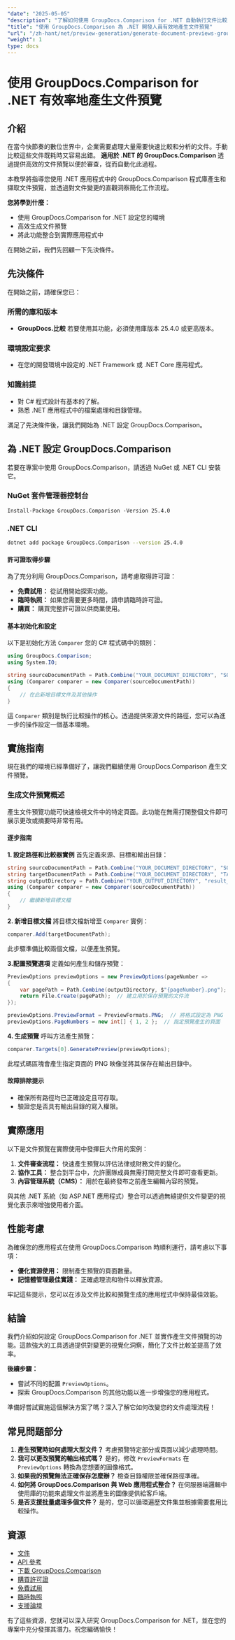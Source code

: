 ```yaml
---
"date": "2025-05-05"
"description": "了解如何使用 GroupDocs.Comparison for .NET 自動執行文件比較並產生預覽。透過實際範例簡化您的工作流程。"
"title": "使用 GroupDocs.Comparison 為 .NET 開發人員有效地產生文件預覽"
"url": "/zh-hant/net/preview-generation/generate-document-previews-groupdocs-comparison-net/"
"weight": 1
type: docs
---
```

# 使用 GroupDocs.Comparison for .NET 有效率地產生文件預覽

## 介紹

在當今快節奏的數位世界中，企業需要處理大量需要快速比較和分析的文件。手動比較這些文件既耗時又容易出錯。 **適用於 .NET 的 GroupDocs.Comparison** 透過提供高效的文件預覽以便於審查，從而自動化此過程。

本教學將指導您使用 .NET 應用程式中的 GroupDocs.Comparison 程式庫產生和擷取文件預覽，並透過對文件變更的直觀洞察簡化工作流程。

**您將學到什麼：**
- 使用 GroupDocs.Comparison for .NET 設定您的環境
- 高效生成文件預覽
- 將此功能整合到實際應用程式中

在開始之前，我們先回顧一下先決條件。

## 先決條件

在開始之前，請確保您已：

### 所需的庫和版本
- **GroupDocs.比較** 若要使用其功能，必須使用庫版本 25.4.0 或更高版本。

### 環境設定要求
- 在您的開發環境中設定的 .NET Framework 或 .NET Core 應用程式。

### 知識前提
- 對 C# 程式設計有基本的了解。
- 熟悉 .NET 應用程式中的檔案處理和目錄管理。

滿足了先決條件後，讓我們開始為 .NET 設定 GroupDocs.Comparison。

## 為 .NET 設定 GroupDocs.Comparison

若要在專案中使用 GroupDocs.Comparison，請透過 NuGet 或 .NET CLI 安裝它。

### NuGet 套件管理器控制台
```plaintext
Install-Package GroupDocs.Comparison -Version 25.4.0
```

### .NET CLI
```bash
dotnet add package GroupDocs.Comparison --version 25.4.0
```

#### 許可證取得步驟
為了充分利用 GroupDocs.Comparison，請考慮取得許可證：
- **免費試用：** 從試用開始探索功能。
- **臨時執照：** 如果您需要更多時間，請申請臨時許可證。
- **購買：** 購買完整許可證以供商業使用。

#### 基本初始化和設定
以下是初始化方法 `Comparer` 您的 C# 程式碼中的類別：

```csharp
using GroupDocs.Comparison;
using System.IO;

string sourceDocumentPath = Path.Combine("YOUR_DOCUMENT_DIRECTORY", "SOURCE_WORD");
using (Comparer comparer = new Comparer(sourceDocumentPath))
{
    // 在此新增目標文件及其他操作
}
```
這 `Comparer` 類別是執行比較操作的核心。透過提供來源文件的路徑，您可以為進一步的操作設定一個基本環境。

## 實施指南

現在我們的環境已經準備好了，讓我們繼續使用 GroupDocs.Comparison 產生文件預覽。

### 生成文件預覽概述
產生文件預覽功能可快速檢視文件中的特定頁面。此功能在無需打開整個文件即可展示更改或摘要時非常有用。

#### 逐步指南
**1. 設定路徑和比較器實例**
首先定義來源、目標和輸出目錄：

```csharp
string sourceDocumentPath = Path.Combine("YOUR_DOCUMENT_DIRECTORY", "SOURCE_WORD");
string targetDocumentPath = Path.Combine("YOUR_DOCUMENT_DIRECTORY", "TARGET_WORD");
string outputDirectory = Path.Combine("YOUR_OUTPUT_DIRECTORY", "result_");
using (Comparer comparer = new Comparer(sourceDocumentPath))
{
    // 繼續新增目標文檔
}
```

**2. 新增目標文檔**
將目標文檔新增至 `Comparer` 實例：

```csharp
comparer.Add(targetDocumentPath);
```
此步驟準備比較兩個文檔，以便產生預覽。

**3.配置預覽選項**
定義如何產生和儲存預覽：

```csharp
PreviewOptions previewOptions = new PreviewOptions(pageNumber =>
{
    var pagePath = Path.Combine(outputDirectory, $"{pageNumber}.png");
    return File.Create(pagePath);  // 建立用於保存預覽的文件流
});

previewOptions.PreviewFormat = PreviewFormats.PNG;  // 將格式設定為 PNG
previewOptions.PageNumbers = new int[] { 1, 2 };  // 指定預覽產生的頁面
```

**4. 生成預覽**
呼叫方法產生預覽：

```csharp
comparer.Targets[0].GeneratePreview(previewOptions);
```
此程式碼區塊會產生指定頁面的 PNG 映像並將其保存在輸出目錄中。

#### 故障排除提示
- 確保所有路徑均已正確設定且可存取。
- 驗證您是否具有輸出目錄的寫入權限。

## 實際應用

以下是文件預覽在實際使用中發揮巨大作用的案例：
1. **文件審查流程：** 快速產生預覽以評估法律或財務文件的變化。
2. **協作工具：** 整合到平台中，允許團隊成員無需打開完整文件即可查看更新。
3. **內容管理系統（CMS）：** 用於在最終發布之前產生編輯內容的預覽。

與其他 .NET 系統（如 ASP.NET 應用程式）整合可以透過無縫提供文件變更的視覺化表示來增強使用者介面。

## 性能考慮
為確保您的應用程式在使用 GroupDocs.Comparison 時順利運行，請考慮以下事項：
- **優化資源使用：** 限制產生預覽的頁面數量。
- **記憶體管理最佳實踐：** 正確處理流和物件以釋放資源。

牢記這些提示，您可以在涉及文件比較和預覽生成的應用程式中保持最佳效能。

## 結論

我們介紹如何設定 GroupDocs.Comparison for .NET 並實作產生文件預覽的功能。這款強大的工具透過提供對變更的視覺化洞察，簡化了文件比較並提高了效率。

**後續步驟：**
- 嘗試不同的配置 `PreviewOptions`。
- 探索 GroupDocs.Comparison 的其他功能以進一步增強您的應用程式。

準備好嘗試實施這個解決方案了嗎？深入了解它如何改變您的文件處理流程！

## 常見問題部分
1. **產生預覽時如何處理大型文件？** 
   考慮預覽特定部分或頁面以減少處理時間。
2. **我可以更改預覽的輸出格式嗎？**
   是的，修改 `PreviewFormats` 在 `PreviewOptions` 轉換為您想要的圖像格式。
3. **如果我的預覽無法正確保存怎麼辦？**
   檢查目錄權限並確保路徑準確。
4. **如何將 GroupDocs.Comparison 與 Web 應用程式整合？**
   在伺服器端邏輯中使用庫的功能來處理文件並將產生的圖像提供給客戶端。
5. **是否支援批量處理多個文件？**
   是的，您可以循環遍歷文件集並根據需要套用比較操作。

## 資源
- [文件](https://docs.groupdocs.com/comparison/net/)
- [API 參考](https://reference.groupdocs.com/comparison/net/)
- [下載 GroupDocs.Comparison](https://releases.groupdocs.com/comparison/net/)
- [購買許可證](https://purchase.groupdocs.com/buy)
- [免費試用](https://releases.groupdocs.com/comparison/net/)
- [臨時執照](https://purchase.groupdocs.com/temporary-license/)
- [支援論壇](https://forum.groupdocs.com/c/comparison/)

有了這些資源，您就可以深入研究 GroupDocs.Comparison for .NET，並在您的專案中充分發揮其潛力。祝您編碼愉快！